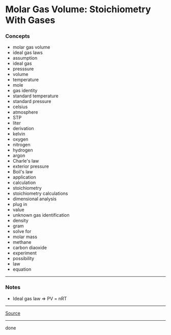 # Molar Gas Volume: Stoichiometry With Gases

### Concepts

- molar gas volume
- ideal gas laws
- assumption
- ideal gas
- presssure
- volume
- temperature
- mole
- gas identity
- standard temperature
- standard pressure
- celsius
- atmosphere
- STP
- liter
- derivation
- kelvin
- oxygen
- nitrogen
- hydrogen
- argon
- Charle's law
- exterior pressure
- Boil's law
- application
- calculation
- stoichiometry
- stoichiometry calculations
- dimensional analysis
- plug in
- value
- unknown gas identification
- density
- gram
- solve for
- molar mass
- methane
- carbon diaoxide
- experiment
- possibility
- law
- equation

---

### Notes

- Ideal gas law => PV = nRT

---

[Source](https://youtu.be/4MMH49rNHss)

---

done